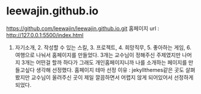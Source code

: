 # leewajin.github.io
https://github.com/leewajin/leewajin.github.io.git
홈페이지 url : http://127.0.0.1:5500/index.html
1. 자기소개, 2. 작성할 수 있는 스킬, 3. 프로젝트, 4. 희망직무, 5. 좋아하는 게임, 6. 여행으로 나눠서 홈페이지를 만들었다.
3개는 교수님이 정해주신 주제였지만 나머지 3개는 어떤걸 할까 하다가 그래도 개인홈페이지니까 나를 소개하는 페이지를 만들고싶다 생각해 선정했다.
홈페이지 테마 선정 이유 : jekyllthemes같은 곳도 살펴봤지만 교수님이 올려주신 곳이 제일 깔끔하면서 어렵지 않게 되어있어서 선정하게 되었다.
